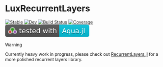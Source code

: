 # LuxRecurrentLayers

[![Stable](https://img.shields.io/badge/docs-stable-blue.svg)](https://MartinuzziFrancesco.github.io/LuxRecurrentLayers.jl/stable/)
[![Dev](https://img.shields.io/badge/docs-dev-blue.svg)](https://MartinuzziFrancesco.github.io/LuxRecurrentLayers.jl/dev/)
[![Build Status](https://github.com/MartinuzziFrancesco/LuxRecurrentLayers.jl/actions/workflows/CI.yml/badge.svg?branch=main)](https://github.com/MartinuzziFrancesco/LuxRecurrentLayers.jl/actions/workflows/CI.yml?query=branch%3Amain)
[![Coverage](https://codecov.io/gh/MartinuzziFrancesco/LuxRecurrentLayers.jl/branch/main/graph/badge.svg)](https://codecov.io/gh/MartinuzziFrancesco/LuxRecurrentLayers.jl)
[![Aqua](https://raw.githubusercontent.com/JuliaTesting/Aqua.jl/master/badge.svg)](https://github.com/JuliaTesting/Aqua.jl)

> [!WARNING]  
> Currently heavy work in progress, please check out
> [RecurrentLayers.jl](https://github.com/MartinuzziFrancesco/RecurrentLayers.jl)
> for a more polished recurrent layers library.